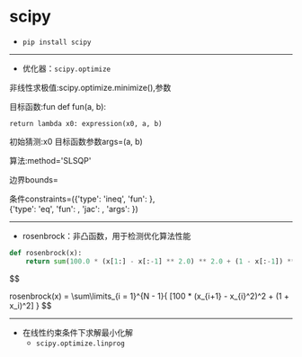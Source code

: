 

# scipy

- `pip install scipy`

---

- 优化器：`scipy.optimize`


非线性求极值:scipy.optimize.minimize(),参数

目标函数:fun
def fun(a, b):

    return lambda x0: expression(x0, a, b)

初始猜测:x0
目标函数参数args=(a, b)


算法:method='SLSQP'

边界bounds=


条件constraints=({'type': 'ineq', 'fun': },\
{'type': 'eq', 'fun': , 'jac': , 'args': })

---


- rosenbrock：非凸函数，用于检测优化算法性能
```py
def rosenbrock(x):
    return sum(100.0 * (x[1:] - x[:-1] ** 2.0) ** 2.0 + (1 - x[:-1]) ** 2.0)
```

$$

rosenbrock(x) = \sum\limits_{i = 1}^{N - 1}{
    [100 * (x_{i+1} - x_{i}^2)^2 + (1 + x_i)^2]
}
$$

---


- 在线性约束条件下求解最小化解
    - `scipy.optimize.linprog`